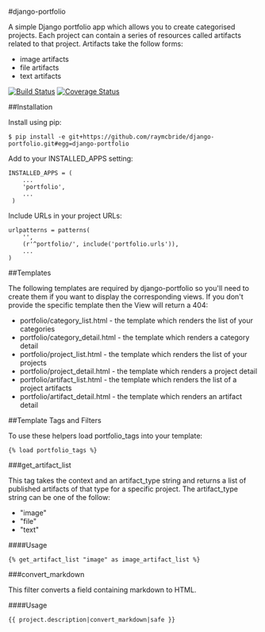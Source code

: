 #django-portfolio

A simple Django portfolio app which allows you to create categorised projects. Each project can contain a series of resources called artifacts related to that project. Artifacts take the follow forms:

* image artifacts
* file artifacts
* text artifacts

[![Build
Status](https://travis-ci.org/raymcbride/django-portfolio.svg?branch=master)](https://travis-ci.org/raymcbride/django-portfolio)
[![Coverage
Status](https://coveralls.io/repos/raymcbride/django-portfolio/badge.svg)](https://coveralls.io/r/raymcbride/django-portfolio)

##Installation

Install using pip:

    $ pip install -e git+https://github.com/raymcbride/django-portfolio.git#egg=django-portfolio

Add to your INSTALLED_APPS setting:

    INSTALLED_APPS = (
        ...
        'portfolio',
        ...
     )

Include URLs in your project URLs:

    urlpatterns = patterns(
        '',
        (r'^portfolio/', include('portfolio.urls')),
        ...
    )

##Templates

The following templates are required by django-portfolio so you'll need to create them if you want to display the corresponding views. If you don't provide the specific template then the View will return a 404:

* portfolio/category_list.html - the template which renders the list of your categories
* portfolio/category_detail.html - the template which renders a category detail
* portfolio/project_list.html - the template which renders the list of your projects
* portfolio/project_detail.html - the template which renders a project detail
* portfolio/artifact_list.html - the template which renders the list of a project artifacts
* portfolio/artifact_detail.html - the template which renders an artifact detail

##Template Tags and Filters

To use these helpers load portfolio_tags into your template:

    {% load portfolio_tags %}

###get_artifact_list

This tag takes the context and an artifact_type string and returns a list
of published artifacts of that type for a specific project. The
artifact_type string can be one of the follow:

* "image"
* "file"
* "text"

####Usage

    {% get_artifact_list "image" as image_artifact_list %}

###convert_markdown

This filter converts a field containing markdown to HTML.

####Usage
 
    {{ project.description|convert_markdown|safe }}
